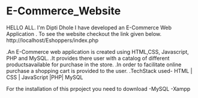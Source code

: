 # E-Commerce_Website
HELLO ALL. I'm Dipti Dhole
I have developed an E-Commerce Web Application . To see the website checkout the link given below. 
http://localhost/Eshoppers/index.php

.An E-Commerce web application is created using HTML,CSS, Javascript, PHP and MySQL.
.It provides there user with a catalog of different productsavailable for purchase in the store.
.In order to facilitate online purchase a shopping cart is provided to the user.
.TechStack used- HTML | CSS | JavaScript |PHP| MySQL

For the installation of this prpoject you need to download 
-MySQL 
-Xampp

